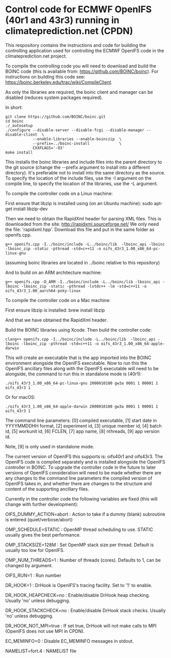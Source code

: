# Control code for ECMWF OpenIFS (40r1 and 43r3) running in climateprediction.net (CPDN)

This respository contains the instructions and code for building the controlling application used for controlling the ECMWF OpenIFS code in the climateprediction.net project.

To compile the controlling code you will need to download and build the BOINC code (this is available from: https://github.com/BOINC/boinc). For instructions on building this code see: https://boinc.berkeley.edu/trac/wiki/CompileClient.

As only the libraries are required, the boinc client and manager can be disabled (reduces system packages required).

In short:

    git clone https://github.com/BOINC/boinc.git
    cd boinc
    ./_autosetup
    ./configure --disable-server --disable-fcgi --disable-manager --disable-client  \
                --enable-libraries --enable-boinczip  \
                --prefix=../boinc-install             \
                CXXFLAGS='-O3'
    make install

This installs the boinc libraries and include files into the parent directory to the git source (change the --prefix argument to install into a different directory). It's preferable not to install into the same directory as the source. To specify the location of the include files, use the -I argument on the compile line, to specify the location of the libraries, use the -L argument.


To compile the controller code on a Linux machine:

First ensure that libzip is installed using (on an Ubuntu machine): sudo apt-get install libzip-dev

Then we need to obtain the RapidXml header for parsing XML files. This is downloaded from the site: http://rapidxml.sourceforge.net/
We only need the file: 'rapidxml.hpp'. Download this file and put in the same folder as openifs.cpp.

    g++ openifs.cpp -I../boinc/include -L../boinc/lib  -lboinc_api -lboinc -lboinc_zip -static -pthread -std=c++11 -o oifs_43r3_1.00_x86_64-pc-linux-gnu

(assuming boinc libraries are located in ../boinc relative to this repository)

And to build on an ARM architecture machine:

    g++ openifs.cpp -D_ARM -I../boinc/include -L../boinc/lib -lboinc_api -lboinc -lboinc_zip -static -pthread -lstdc++ -lm -std=c++11 -o oifs_43r3_1.00_aarch64-poky-linux

To compile the controller code on a Mac machine:

First ensure libzip is installed: brew install libzip

And that we have obtained the RapidXml header.

Build the BOINC libraries using Xcode. Then build the controller code:

    clang++ openifs.cpp -I../boinc/include -L../boinc/lib  -lboinc_api -lboinc -lboinc_zip -pthread -std=c++11 -o oifs_43r3_1.00_x86_64-apple-darwin

This will create an executable that is the app imported into the BOINC environment alongside the OpenIFS executable. Now to run this the OpenIFS ancillary files along with the OpenIFS executable will need to be alongside, the command to run this in standalone mode is (40r1):

    ./oifs_43r3_1.00_x86_64-pc-linux-gnu 2000010100 gw3a 0001 1 00001 1 oifs_43r3 1

Or for macOS:

    ./oifs_43r3_1.00_x86_64-apple-darwin 2000010100 gw3a 0001 1 00001 1 oifs_43r3 1

The command line parameters: [0] compiled executable, [1] start date in YYYYMMDDHH format, [2] experiment id, [3] unique member id, [4] batch id, [5] workunit id, [6] FCLEN, [7] app name, [8]  nthreads, [9] app version id.

Note, [9] is only used in standalone mode.

The current version of OpenIFS this supports is: oifs40r1 and oifs43r3. The OpenIFS code is compiled separately and is installed alongside the OpenIFS controller in BOINC. To upgrade the controller code in the future to later versions of OpenIFS consideration will need to be made whether there are any changes to the command line parameters the compiled version of OpenIFS takes in, and whether there are changes to the structure and content of the supporting ancillary files.

Currently in the controller code the following variables are fixed (this will change with further development):

OIFS_DUMMY_ACTION=abort    : Action to take if a dummy (blank) subroutine is entered (quiet/verbose/abort)

OMP_SCHEDULE=STATIC        : OpenMP thread scheduling to use. STATIC usually gives the best performance.

OMP_STACKSIZE=128M         : Set OpenMP stack size per thread. Default is usually too low for OpenIFS.

OMP_NUM_THREADS=1          : Number of threads (cores). Defaults to 1, can be changed by argument.

OIFS_RUN=1                 : Run number

DR_HOOK=1                  : DrHook is OpenIFS's tracing facility. Set to '1' to enable.

DR_HOOK_HEAPCHECK=no       : Enable/disable DrHook heap checking. Usually 'no' unless debugging.

DR_HOOK_STACKCHECK=no      : Enable/disable DrHook stack checks. Usually 'no' unless debugging.

DR_HOOK_NOT_MPI=true       : If set true, DrHook will not make calls to MPI (OpenIFS does not use MPI in CPDN).

EC_MEMINFO=0               : Disable EC_MEMINFO messages in stdout.

NAMELIST=fort.4            : NAMELIST file
